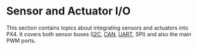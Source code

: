 # Sensor and Actuator I/O

This section contains topics about integrating sensors and actuators into PX4. It covers both sensor buses ([I2C](../sensor_bus/i2c_general.md), [CAN](../can/README.md), [UART](../uart/README.md), SPI) and also the main PWM ports.
